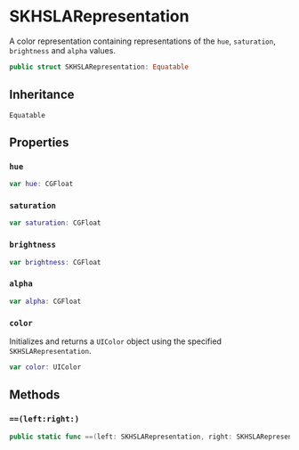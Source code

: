 # SKHSLARepresentation

A color representation containing representations of the `hue`, `saturation`, `brightness` and `alpha` values.

``` swift
public struct SKHSLARepresentation: Equatable
```

## Inheritance

`Equatable`

## Properties

### `hue`

``` swift
var hue: CGFloat
```

### `saturation`

``` swift
var saturation: CGFloat
```

### `brightness`

``` swift
var brightness: CGFloat
```

### `alpha`

``` swift
var alpha: CGFloat
```

### `color`

Initializes and returns a `UIColor` object using the specified `SKHSLARepresentation`.

``` swift
var color: UIColor
```

## Methods

### `==(left:right:)`

``` swift
public static func ==(left: SKHSLARepresentation, right: SKHSLARepresentation) -> Bool
```
